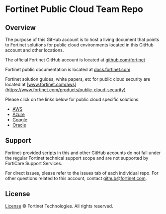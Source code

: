 # Fortinet Public Cloud Team Repo

## Overview

The purpose of this GitHub account is to host a living document that points to Fortinet solutions for public cloud environments located in this GitHub account and other locations.

The official Fortinet GitHub account is located at [github.com/fortinet](https://github.com/fortinet)

Fortinet public documentation is located at [docs.fortinet.com](https://docs.fortinet.com)

Fortinet solution guides, white papers, etc for public cloud security are located at [www.fortinet.com/aws](https://www.fortinet.com/products/public-cloud-security)

Please click on the links below for public cloud specific solutions:
- [AWS](./AWS/README.md)
- [Azure](./Azure/README.md)
- [Google](./Google/README.md)
- [Oracle](./Oracle/README.md)
  
## Support

Fortinet-provided scripts in this and other GitHub accounts do not fall under the regular Fortinet technical support scope and are not supported by FortiCare Support Services.

For direct issues, please refer to the issues tab of each individual repo.
For other questions related to this account, contact [github@fortinet.com](mailto:github@fortinet.com).

## License

[License](./LICENSE) © Fortinet Technologies. All rights reserved.